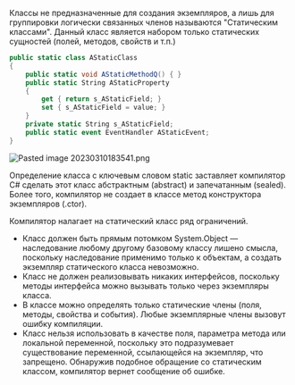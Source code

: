 Классы не предназначенные для создания экземпляров, а лишь для группировки логически связанных членов называются "Статическим классами". Данный класс является набором  только статических сущностей (полей, методов, свойств и т.п.)

```csharp
public static class AStaticClass
{
	public static void AStaticMethodQ() { }
	public static String AStaticProperty
	{
		get { return s_AStaticField; }
		set { s_AStaticField = value; }
	}
	private static String s_AStaticField;
	public static event EventHandler AStaticEvent;
}
```


![Pasted image 20230310183541.png](/img/user/Files/Image/Pasted%20image%2020230310183541.png)

Определение класса с ключевым словом static заставляет компилятор C# сделать этот класс абстрактным (abstract) и запечатанным (sealed). Более того, компилятор не создает в классе метод конструктора экземпляров (.ctor).

Компилятор налагает на статический класс ряд ограничений. 
- Класс должен быть прямым потомком System.Object — наследование любому другому базовому классу лишено смысла, поскольку наследование применимо только к объектам, а создать экземпляр статического класса невозможно.
- Класс не должен реализовывать никаких интерфейсов, поскольку методы интерфейса можно вызывать только через экземпляры класса. 
- В классе можно определять только статические члены (поля, методы, свойства и события). Любые экземплярные члены вызовут ошибку компиляции. 
- Класс нельзя использовать в качестве поля, параметра метода или локальной переменной, поскольку это подразумевает существование переменной, ссылающейся на экземпляр, что запрещено. Обнаружив подобное обращение со статическим классом, компилятор вернет сообщение об ошибке.